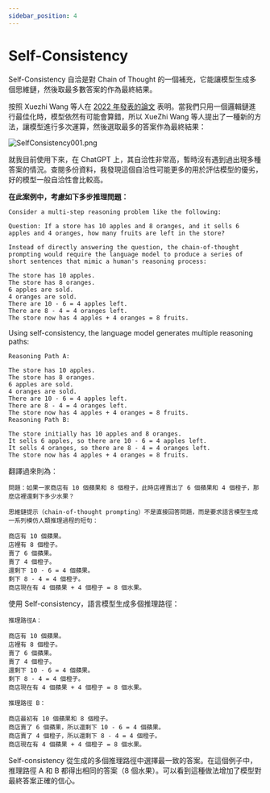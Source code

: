 ```yaml
---
sidebar_position: 4
---
```

# Self-Consistency

Self-Consistency 自洽是對 Chain of Thought 的一個補充，它能讓模型生成多個思維鏈，然後取最多數答案的作為最終結果。

按照 Xuezhi Wang 等人在 [2022 年發表的論文](https://arxiv.org/pdf/2203.11171.pdf) 表明。當我們只用一個邏輯鏈進行最佳化時，模型依然有可能會算錯，所以 XueZhi Wang 等人提出了一種新的方法，讓模型進行多次運算，然後選取最多的答案作為最終結果：

![SelfConsistency001.png](./assets/SelfConsistency001.png)

就我目前使用下來，在 ChatGPT 上，其自洽性非常高，暫時沒有遇到過出現多種答案的情況。查閱多份資料，我發現這個自洽性可能更多的用於評估模型的優劣，好的模型一般自洽性會比較高。

**在此案例中，考慮如下多步推理問題：**

```
Consider a multi-step reasoning problem like the following:

Question: If a store has 10 apples and 8 oranges, and it sells 6 apples and 4 oranges, how many fruits are left in the store?

Instead of directly answering the question, the chain-of-thought prompting would require the language model to produce a series of short sentences that mimic a human's reasoning process:

The store has 10 apples.
The store has 8 oranges.
6 apples are sold.
4 oranges are sold.
There are 10 - 6 = 4 apples left.
There are 8 - 4 = 4 oranges left.
The store now has 4 apples + 4 oranges = 8 fruits.

```

Using self-consistency, the language model generates multiple reasoning paths:

```
Reasoning Path A:

The store has 10 apples.
The store has 8 oranges.
6 apples are sold.
4 oranges are sold.
There are 10 - 6 = 4 apples left.
There are 8 - 4 = 4 oranges left.
The store now has 4 apples + 4 oranges = 8 fruits.
Reasoning Path B:

The store initially has 10 apples and 8 oranges.
It sells 6 apples, so there are 10 - 6 = 4 apples left.
It sells 4 oranges, so there are 8 - 4 = 4 oranges left.
The store now has 4 apples + 4 oranges = 8 fruits.
```

翻譯過來則為：


```
問題：如果一家商店有 10 個蘋果和 8 個橙子，此時店裡賣出了 6 個蘋果和 4 個橙子，那麼店裡還剩下多少水果？

思維鏈提示（chain-of-thought prompting）不是直接回答問題，而是要求語言模型生成一系列模仿人類推理過程的短句：

商店有 10 個蘋果。
店裡有 8 個橙子。
賣了 6 個蘋果。
賣了 4 個橙子。
還剩下 10 - 6 = 4 個蘋果。
剩下 8 - 4 = 4 個橙子。
商店現在有 4 個蘋果 + 4 個橙子 = 8 個水果。
```

使用 Self-consistency，語言模型生成多個推理路徑：

```
推理路徑A：

商店有 10 個蘋果。
店裡有 8 個橙子。
賣了 6 個蘋果。
賣了 4 個橙子。
還剩下 10 - 6 = 4 個蘋果。
剩下 8 - 4 = 4 個橙子。
商店現在有 4 個蘋果 + 4 個橙子 = 8 個水果。

推理路徑 B：

商店最初有 10 個蘋果和 8 個橙子。
商店賣了 6 個蘋果，所以還剩下 10 - 6 = 4 個蘋果。
商店賣了 4 個橙子，所以還剩下 8 - 4 = 4 個橙子。
商店現在有 4 個蘋果 + 4 個橙子 = 8 個水果。
```


Self-consistency 從生成的多個推理路徑中選擇最一致的答案。在這個例子中，推理路徑 A 和 B 都得出相同的答案（8 個水果）。可以看到這種做法增加了模型對最終答案正確的信心。

